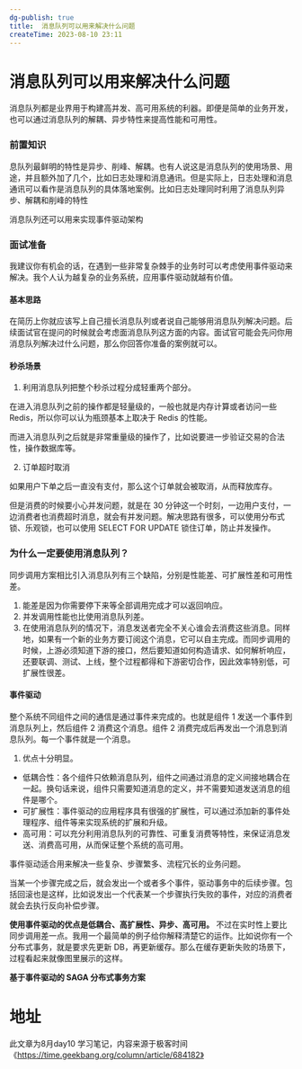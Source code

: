 ```yaml
---
dg-publish: true
title:  消息队列可以用来解决什么问题
createTime: 2023-08-10 23:11  
---
```


# 消息队列可以用来解决什么问题

消息队列都是业界用于构建高并发、高可用系统的利器。即便是简单的业务开发，也可以通过消息队列的解耦、异步特性来提高性能和可用性。

### 前置知识

息队列最鲜明的特性是异步、削峰、解耦。也有人说这是消息队列的使用场景、用途，并且额外加了几个，比如日志处理和消息通讯。但是实际上，日志处理和消息通讯可以看作是消息队列的具体落地案例。比如日志处理同时利用了消息队列异步、解耦和削峰的特性

消息队列还可以用来实现事件驱动架构

### 面试准备

我建议你有机会的话，在遇到一些非常复杂棘手的业务时可以考虑使用事件驱动来解决。我个人认为越复杂的业务系统，应用事件驱动就越有价值。

#### 基本思路

在简历上你就应该写上自己擅长消息队列或者说自己能够用消息队列解决问题。后续面试官在提问的时候就会考虑面消息队列这方面的内容。面试官可能会先问你用消息队列解决过什么问题，那么你回答你准备的案例就可以。

#### 秒杀场景

1. 利用消息队列把整个秒杀过程分成轻重两个部分。

在进入消息队列之前的操作都是轻量级的，一般也就是内存计算或者访问一些 Redis，所以你可以认为瓶颈基本上取决于 Redis 的性能。

而进入消息队列之后就是非常重量级的操作了，比如说要进一步验证交易的合法性，操作数据库等。

2. 订单超时取消

如果用户下单之后一直没有支付，那么这个订单就会被取消，从而释放库存。

但是消费的时候要小心并发问题，就是在 30 分钟这一个时刻，一边用户支付，一边消费者也消费超时消息，就会有并发问题。解决思路有很多，可以使用分布式锁、乐观锁，也可以使用 SELECT FOR UPDATE 锁住订单，防止并发操作。

### 为什么一定要使用消息队列？

同步调用方案相比引入消息队列有三个缺陷，分别是性能差、可扩展性差和可用性差。

1. 能差是因为你需要停下来等全部调用完成才可以返回响应。
2. 并发调用性能也比使用消息队列差。
3. 在使用消息队列的情况下，消息发送者完全不关心谁会去消费这些消息。同样地，如果有一个新的业务方要订阅这个消息，它可以自主完成。而同步调用的时候，上游必须知道下游的接口，然后要知道如何构造请求、如何解析响应，还要联调、测试、上线，整个过程都得和下游密切合作，因此效率特别低，可扩展性很差。

#### 事件驱动

整个系统不同组件之间的通信是通过事件来完成的。也就是组件 1 发送一个事件到消息队列上，然后组件 2 消费这个消息。组件 2 消费完成后再发出一个消息到消息队列。每一个事件就是一个消息。

1. 优点十分明显。

- 低耦合性：各个组件只依赖消息队列，组件之间通过消息的定义间接地耦合在一起。换句话来说，组件只需要知道消息的定义，并不需要知道发送消息的组件是哪个。
- 可扩展性：事件驱动的应用程序具有很强的扩展性，可以通过添加新的事件处理程序、组件等来实现系统的扩展和升级。
- 高可用：可以充分利用消息队列的可靠性、可重复消费等特性，来保证消息发送、消费高可用，从而保证整个系统的高可用。

事件驱动适合用来解决一些复杂、步骤繁多、流程冗长的业务问题。

当某一个步骤完成之后，就会发出一个或者多个事件，驱动事务中的后续步骤。包括回滚也是这样，比如说发出一个代表某一个步骤执行失败的事件，对应的消费者就会去执行反向补偿步骤。

**使用事件驱动的优点是低耦合、高扩展性、异步、高可用。** 不过在实时性上要比同步调用差一点。我用一个最简单的例子给你解释清楚它的运作。比如说你有一个分布式事务，就是要求先更新 DB，再更新缓存。那么在缓存更新失败的场景下，过程看起来就像图里展示的这样。

**基于事件驱动的 SAGA 分布式事务方案**


# 地址

此文章为8月day10 学习笔记，内容来源于极客时间《https://time.geekbang.org/column/article/684182》